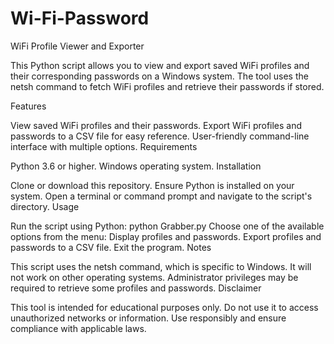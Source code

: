 # Wi-Fi-Password

WiFi Profile Viewer and Exporter

This Python script allows you to view and export saved WiFi profiles and their corresponding passwords on a Windows system. The tool uses the netsh command to fetch WiFi profiles and retrieve their passwords if stored.

Features

View saved WiFi profiles and their passwords.
Export WiFi profiles and passwords to a CSV file for easy reference.
User-friendly command-line interface with multiple options.
Requirements

Python 3.6 or higher.
Windows operating system.
Installation

Clone or download this repository.
Ensure Python is installed on your system.
Open a terminal or command prompt and navigate to the script's directory.
Usage

Run the script using Python:
python Grabber.py
Choose one of the available options from the menu:
Display profiles and passwords.
Export profiles and passwords to a CSV file.
Exit the program.
Notes

This script uses the netsh command, which is specific to Windows. It will not work on other operating systems.
Administrator privileges may be required to retrieve some profiles and passwords.
Disclaimer

This tool is intended for educational purposes only. Do not use it to access unauthorized networks or information. Use responsibly and ensure compliance with applicable laws.
